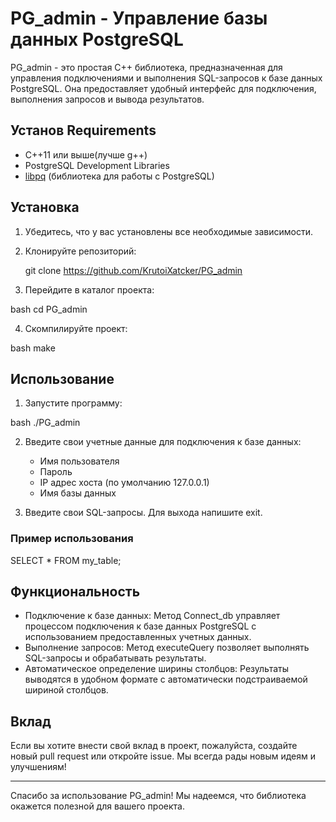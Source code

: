 # PG_admin - Управление базы данных PostgreSQL

PG_admin - это простая C++ библиотека, предназначенная для управления подключениями и выполнения SQL-запросов к базе данных PostgreSQL. Она предоставляет удобный интерфейс для подключения, выполнения запросов и вывода результатов.

## Установ Requirements

- C++11 или выше(лучше g++)
- PostgreSQL Development Libraries
- [libpq](https://www.postgresql.org/docs/current/libpq.html) (библиотека для работы с PostgreSQL)

## Установка

1. Убедитесь, что у вас установлены все необходимые зависимости.
2. Клонируйте репозиторий:

   git clone https://github.com/KrutoiXatcker/PG_admin

3. Перейдите в каталог проекта:

bash
   cd PG_admin

4. Скомпилируйте проект:

bash
	make 
   
## Использование

1. Запустите программу:

bash
   ./PG_admin

2. Введите свои учетные данные для подключения к базе данных:

   - Имя пользователя
   - Пароль
   - IP адрес хоста (по умолчанию 127.0.0.1)
   - Имя базы данных

3. Введите свои SQL-запросы. Для выхода напишите exit.

### Пример использования

SELECT * FROM my_table;

## Функциональность

- Подключение к базе данных: Метод Connect_db управляет процессом подключения к базе данных PostgreSQL с использованием предоставленных учетных данных.
- Выполнение запросов: Метод executeQuery позволяет выполнять SQL-запросы и обрабатывать результаты.
- Автоматическое определение ширины столбцов: Результаты выводятся в удобном формате с автоматически подстраиваемой шириной столбцов.

## Вклад

Если вы хотите внести свой вклад в проект, пожалуйста, создайте новый pull request или откройте issue. Мы всегда рады новым идеям и улучшениям!


---

Спасибо за использование PG_admin! Мы надеемся, что библиотека окажется полезной для вашего проекта.

